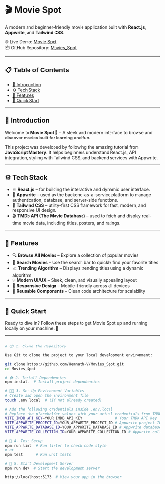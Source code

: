 # 🎬 Movie Spot

A modern and beginner-friendly movie application built with **React.js**, **Appwrite**, and **Tailwind CSS**.

🌐 Live Demo: [Movie Spot](https://my-movie-spot.netlify.app/)  
📦 GitHub Repository: [Movies_Spot](https://github.com/Hemnath-V/Movies_Spot)

---

## 📋 Table of Contents

- [🤖 Introduction](#-introduction)  
- [⚙️ Tech Stack](#️-tech-stack)  
- [🔋 Features](#-features)  
- [🤸 Quick Start](#-quick-start)  

---

## 🤖 Introduction

Welcome to **Movie Spot** 🎥 – A sleek and modern interface to browse and discover movies built for learning and fun.

This project was developed by following the amazing tutorial from **JavaScript Mastery**. It helps beginners understand React.js, API integration, styling with Tailwind CSS, and backend services with Appwrite.

---

## ⚙️ Tech Stack

- ⚛️ **React.js** – for building the interactive and dynamic user interface.
- 🧩 **Appwrite** – used as the backend-as-a-service platform to manage authentication, database, and server-side functions.
- 🎨 **Tailwind CSS** – utility-first CSS framework for fast, modern, and responsive UI design.
- 🎬 **TMDb API (The Movie Database)** – used to fetch and display real-time movie data, including titles, posters, and ratings.

---

## 🔋 Features

- 🔍 **Browse All Movies** – Explore a collection of popular movies  
- 🎯 **Search Movies** – Use the search bar to quickly find your favorite titles  
- 📈 **Trending Algorithm** – Displays trending titles using a dynamic algorithm  
- 💡 **Modern UI/UX** – Sleek, clean, and visually appealing layout  
- 📱 **Responsive Design** – Mobile-friendly across all devices  
- 🧱 **Reusable Components** – Clean code architecture for scalability  

---

## 🤸 Quick Start

Ready to dive in? Follow these steps to get Movie Spot up and running locally on your machine. 🚀

---

```bash

# 📦 1. Clone the Repository

Use Git to clone the project to your local development environment:

git clone https://github.com/Hemnath-V/Movies_Spot.git
cd Movies_Spot

# 🛠 2. Install Dependencies
npm install  # Install project dependencies

# 🧑‍💻 3. Set Up Environment Variables
# Create and open the environment file
touch .env.local  # (If not already created)

# Add the following credentials inside .env.local
# Replace the placeholder values with your actual credentials from TMDb and Appwrite
VITE_IMDB_API_KEY=YOUR_IMDB_API_KEY               # Your TMDb API key
VITE_APPWRITE_PROJECT_ID=YOUR_APPWRITE_PROJECT_ID # Appwrite project ID
VITE_APPWRITE_DATABASE_ID=YOUR_APPWRITE_DATABASE_ID # Appwrite database ID
VITE_APPWRITE_COLLECTION_ID=YOUR_APPWRITE_COLLECTION_ID # Appwrite collection ID

# 🧪 4. Test Setup
npm run lint  # Run linter to check code style
# or
npm test      # Run unit tests

# 🚀 5. Start Development Server
npm run dev  # Start the development server

http://localhost:5173  # View your app in the browser
